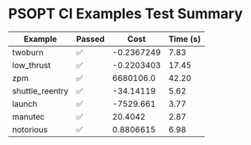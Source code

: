 # PSOPT CI Examples Test Summary

| Example | Passed | Cost | Time (s) |
|---|---|---|---|
| twoburn | ✅ | -0.2367249 | 7.83 |
| low_thrust | ✅ | -0.2203403 | 17.45 |
| zpm | ✅ | 6680106.0 | 42.20 |
| shuttle_reentry | ✅ | -34.14119 | 5.62 |
| launch | ✅ | -7529.661 | 3.77 |
| manutec | ✅ | 20.4042 | 2.87 |
| notorious | ✅ | 0.8806615 | 6.98 |